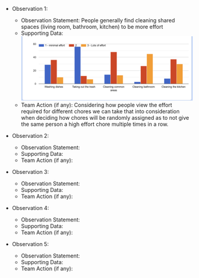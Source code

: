 - Observation 1: 
    - Observation Statement: People generally find cleaning shared spaces (living room, bathroom, kitchen) to be more effort
    - Supporting Data: 
    ![Survey Response Screenshot](./src/imgs/Observation1_data.png)
    - Team Action (if any): Considering how people view the effort required for different chores we can take that into consideration when deciding how chores will be randomly assigned as to not give the same person a high effort chore multiple times in a row.

- Observation 2:
    - Observation Statement:
    - Supporting Data:
    - Team Action (if any):

- Observation 3:
    - Observation Statement:
    - Supporting Data:
    - Team Action (if any):

- Observation 4:
    - Observation Statement:
    - Supporting Data:
    - Team Action (if any):

- Observation 5:
    - Observation Statement:
    - Supporting Data:
    - Team Action (if any):